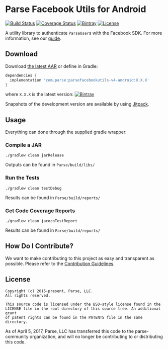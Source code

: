 # Parse Facebook Utils for Android
[![Build Status][build-status-svg]][build-status-link]
[![Coverage Status][coverage-status-svg]][coverage-status-link]
[![Bintray][bintray-svg]][bintray-link]
[![License][license-svg]][license-link]

A utility library to authenticate `ParseUser`s with the Facebook SDK. For more information, see our [guide][guide].

## Download
Download [the latest AAR][latest] or define in Gradle:

```groovy
dependencies {
  implementation 'com.parse:parsefacebookutils-v4-android:X.X.X' 
}
```

where `X.X.X` is the latest version: [![Bintray][bintray-svg]][bintray-link]

Snapshots of the development version are available by using [Jitpack][jitpack-snapshot-link].

## Usage
Everything can done through the supplied gradle wrapper:

### Compile a JAR
```
./gradlew clean jarRelease
```
Outputs can be found in `Parse/build/libs/`

### Run the Tests
```
./gradlew clean testDebug
```
Results can be found in `Parse/build/reports/`

### Get Code Coverage Reports
```
./gradlew clean jacocoTestReport
```
Results can be found in `Parse/build/reports/`

## How Do I Contribute?
We want to make contributing to this project as easy and transparent as possible. Please refer to the [Contribution Guidelines](CONTRIBUTING.md).

## License
    Copyright (c) 2015-present, Parse, LLC.
    All rights reserved.

    This source code is licensed under the BSD-style license found in the
    LICENSE file in the root directory of this source tree. An additional grant
    of patent rights can be found in the PATENTS file in the same directory.

As of April 5, 2017, Parse, LLC has transferred this code to the parse-community organization, and will no longer be contributing to or distributing this code.

 [guide]: https://parse.com/docs/android/guide#users-facebook-users

 [latest]: https://search.maven.org/remote_content?g=com.parse&a=parsefacebookutils-v4-android&v=LATEST
 [jitpack-snapshot-link]: https://jitpack.io/#parse-community/ParseFacebookUtils-Android/master-SNAPSHOT

 [build-status-svg]: https://travis-ci.org/ParsePlatform/ParseFacebookUtils-Android.svg?branch=master
 [build-status-link]: https://travis-ci.org/ParsePlatform/ParseFacebookUtils-Android
 [coverage-status-svg]: https://coveralls.io/repos/ParsePlatform/ParseFacebookUtils-Android/badge.svg?branch=master&service=github
 [coverage-status-link]: https://coveralls.io/github/ParsePlatform/ParseFacebookUtils-Android?branch=master
 [bintray-svg]: https://api.bintray.com/packages/parse/maven/ParseFacebookUtils-Android/images/download.svg
 [bintray-link]: https://bintray.com/parse/maven/ParseFacebookUtils-Android/
 [license-svg]: https://img.shields.io/badge/license-BSD-lightgrey.svg
 [license-link]: https://github.com/ParsePlatform/ParseFacebookUtils-Android/blob/master/LICENSE

